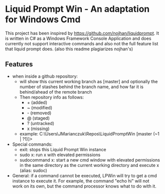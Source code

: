 # Liquid Prompt Win - An adaptation for Windows Cmd

This project has been inspired by https://github.com/nojhan/liquidprompt.
It is written in C# as a Windows Framework Console Application and does currently not support interactive commands and also not the full feature list that liquid prompt does. (also this readme plagiarizes nojhan's)

## Features
* when inside a github repository:
    * will show this current working branch as [master] and optionally the number of stashes behind the branch name, and how far it is behind/ahead of the remote branch
    * Then repository info as follows:
        * \+ (added)
        * ~ (modified)
        * \- (removed)
        * @ (staged)
        * ? (untracked)
        * x (missing)
    * example: C:\Users\JMarianczuk\Repos\LiquidPromptWin [master (~1 | ?1)]>
* Special commands:
    * exit: stops this Liquid Prompt Win instance
    * sudo x: run x with elevated permissions
    * sudocommand x: start a new cmd window with elevated permissions in the same directory as the current working directory and execute x (alias: sudoc)
* General: if a command cannot be executed, LPWin will try to get a cmd instance to execute it. For example, the command "echo hi" will not work on its own, but the command processor knows what to do with it.